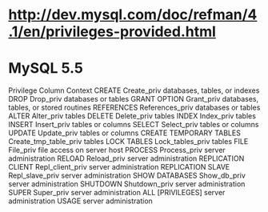 # http://dev.mysql.com/doc/refman/4.1/en/privileges-provided.html
# MySQL 5.5

Privilege	Column	Context
CREATE	Create_priv	databases, tables, or indexes
DROP	Drop_priv	databases or tables
GRANT OPTION	Grant_priv	databases, tables, or stored routines
REFERENCES	References_priv	databases or tables
ALTER	Alter_priv	tables
DELETE	Delete_priv	tables
INDEX	Index_priv	tables
INSERT	Insert_priv	tables or columns
SELECT	Select_priv	tables or columns
UPDATE	Update_priv	tables or columns
CREATE TEMPORARY TABLES	Create_tmp_table_priv	tables
LOCK TABLES	Lock_tables_priv	tables
FILE	File_priv	file access on server host
PROCESS	Process_priv	server administration
RELOAD	Reload_priv	server administration
REPLICATION CLIENT	Repl_client_priv	server administration
REPLICATION SLAVE	Repl_slave_priv	server administration
SHOW DATABASES	Show_db_priv	server administration
SHUTDOWN	Shutdown_priv	server administration
SUPER	Super_priv	server administration
ALL [PRIVILEGES]	 	server administration
USAGE	 	server administration

